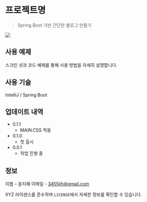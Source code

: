 # 프로젝트명
> Spring Boot 기반 간단한 블로그 만들기

![](../캡처.png)

## 사용 예제

스크린 샷과 코드 예제를 통해 사용 방법을 자세히 설명합니다.


## 사용 기술
IntelliJ / Spring Boot 


## 업데이트 내역
* 0.1.1
    * MAIN.CSS 적용
* 0.1.0
    * 첫 출시
* 0.0.1
    * 작업 진행 중

## 정보

이름 – 윤지혜
이메일 - 3455jih@gmail.com

XYZ 라이센스를 준수하며 ``LICENSE``에서 자세한 정보를 확인할 수 있습니다.
